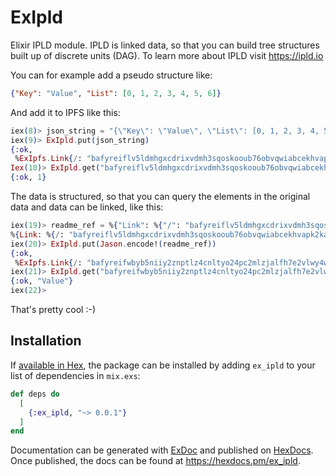 # ExIpld

Elixir IPLD module. IPLD is linked data, so that you can build tree structures built up of discrete units (DAG). To learn more about IPLD visit https://ipld.io

You can for example add a pseudo structure like:

```json
{"Key": "Value", "List": [0, 1, 2, 3, 4, 5, 6]}
```
And add it to IPFS like this:

```elixir
iex(8)> json_string = "{\"Key\": \"Value\", \"List\": [0, 1, 2, 3, 4, 5, 6]}"
iex(9)> ExIpld.put(json_string)
{:ok,
 %ExIpfs.Link{/: "bafyreiflv5ldmhgxcdrixvdmh3sqoskooub76obvqwiabcekhvapk2kadi"}}
Iex(10)> ExIpld.get("bafyreiflv5ldmhgxcdrixvdmh3sqoskooub76obvqwiabcekhvapk2kadi/List/1")
{:ok, 1}
```

The data is structured, so that you can query the elements in the original data and data can be linked, like this:

```elixir
iex(19)> readme_ref = %{"Link": %{"/": "bafyreiflv5ldmhgxcdrixvdmh3sqoskooub76obvqwiabcekhvapk2kadi"}}
%{Link: %{/: "bafyreiflv5ldmhgxcdrixvdmh3sqoskooub76obvqwiabcekhvapk2kadi"}}
iex(20)> ExIpld.put(Jason.encode!(readme_ref))
{:ok,
 %ExIpfs.Link{/: "bafyreifwbyb5niiy2znptlz4cnltyo24pc2mlzjalfh7e2vlwy4wjvzdte"}}
iex(21)> ExIpld.get("bafyreifwbyb5niiy2znptlz4cnltyo24pc2mlzjalfh7e2vlwy4wjvzdte/Link/Key")
{:ok, "Value"}
iex(22)>
```

That's pretty cool :-)

## Installation

If [available in Hex](https://hex.pm/docs/publish), the package can be installed
by adding `ex_ipld` to your list of dependencies in `mix.exs`:

```elixir
def deps do
  [
    {:ex_ipld, "~> 0.0.1"}
  ]
end
```

Documentation can be generated with [ExDoc](https://github.com/elixir-lang/ex_doc)
and published on [HexDocs](https://hexdocs.pm). Once published, the docs can
be found at <https://hexdocs.pm/ex_ipld>.

